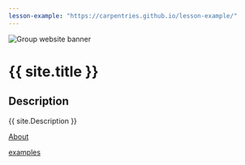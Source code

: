 ```yaml
---
lesson-example: "https://carpentries.github.io/lesson-example/"
---
```


![Group website banner](.image/site_banner.png)

# {{ site.title }}

## Description
{{ site.Description }}

[About](about.md)

[examples]({{page.lesson.example}})
